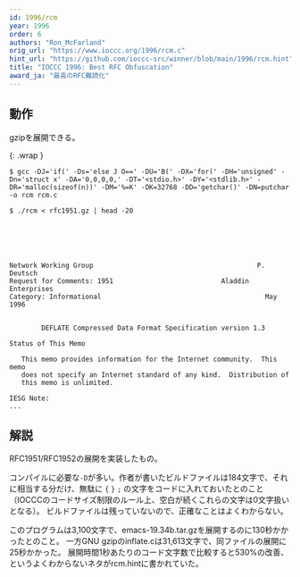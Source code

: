 ```yaml
---
id: 1996/rcm
year: 1996
order: 6
authors: "Ron_McFarland"
orig_url: "https://www.ioccc.org/1996/rcm.c"
hint_url: "https://github.com/ioccc-src/winner/blob/main/1996/rcm.hint"
title: "IOCCC 1996: Best RFC Obfuscation"
award_ja: "最高のRFC難読化"
---
```


## 動作

gzipを展開できる。

{: .wrap }
```
$ gcc -DJ='if(' -Ds='else J O==' -DU='B(' -DX='for(' -DH='unsigned' -Dn='struct x' -DA='0,0,0,0,' -DT='<stdio.h>' -DY='<stdlib.h>' -DR='malloc(sizeof(n))' -DM='%=K' -DK=32768 -DD='getchar()' -DN=putchar -o rcm rcm.c

$ ./rcm < rfc1951.gz | head -20






Network Working Group                                         P. Deutsch
Request for Comments: 1951                           Aladdin Enterprises
Category: Informational                                         May 1996


        DEFLATE Compressed Data Format Specification version 1.3

Status of This Memo

   This memo provides information for the Internet community.  This memo
   does not specify an Internet standard of any kind.  Distribution of
   this memo is unlimited.

IESG Note:
...
```

## 解説

RFC1951/RFC1952の展開を実装したもの。

コンパイルに必要な`-D`が多い。作者が書いたビルドファイルは184文字で、それに相当する分だけ、無駄に `{` `}` `;` の文字をコードに入れておいたとのこと（IOCCCのコードサイズ制限のルール上、空白が続くこれらの文字は0文字扱いとなる）。
ビルドファイルは残っていないので、正確なことはよくわからない。

このプログラムは3,100文字で、emacs-19.34b.tar.gzを展開するのに130秒かかったとのこと。
一方GNU gzipのinflate.cは31,613文字で、同ファイルの展開に25秒かかった。
展開時間1秒あたりのコード文字数で比較すると530%の改善、というよくわからないネタがrcm.hintに書かれていた。
